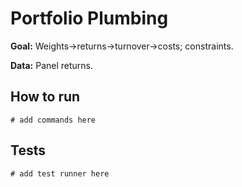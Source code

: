 # Portfolio Plumbing

**Goal:** Weights→returns→turnover→costs; constraints.

**Data:** Panel returns.

## How to run

```
# add commands here
```

## Tests

```
# add test runner here
```
